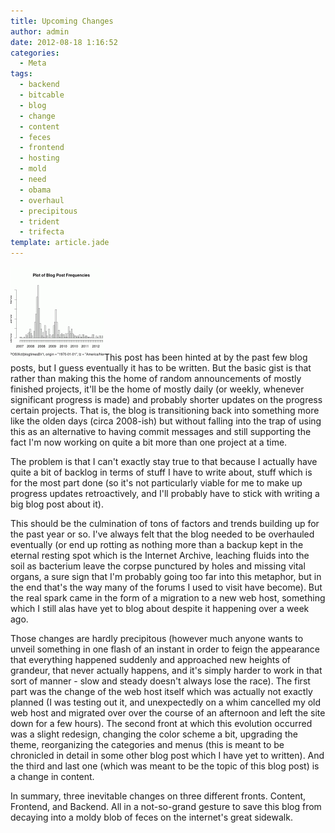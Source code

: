 ```yaml
---
title: Upcoming Changes
author: admin
date: 2012-08-18 1:16:52
categories:
  - Meta
tags: 
  - backend
  - bitcable
  - blog
  - change
  - content
  - feces
  - frontend
  - hosting
  - mold
  - need
  - obama
  - overhaul
  - precipitous
  - trident
  - trifecta
template: article.jade
---
```


[![](blog-post-frequency-150x150.png "blog-post-frequency")](blog-post-frequency.png)This post has been hinted at by the past few blog posts, but I guess eventually it has to be written. But the basic gist is that rather than making this the home of random announcements of mostly finished projects, it'll be the home of mostly daily (or weekly, whenever significant progress is made) and probably shorter updates on the progress certain projects. That is, the blog is transitioning back into something more like the olden days (circa 2008-ish) but without falling into the trap of using this as an alternative to having commit messages and still supporting the fact I'm now working on quite a bit more than one project at a time.

The problem is that I can't exactly stay true to that because I actually have quite a bit of backlog in terms of stuff I have to write about, stuff which is for the most part done (so it's not particularly viable for me to make up progress updates retroactively, and I'll probably have to stick with writing a big blog post about it).

This should be the culmination of tons of factors and trends building up for the past year or so. I've always felt that the blog needed to be overhauled eventually (or end up rotting as nothing more than a backup kept in the eternal resting spot which is the Internet Archive, leaching fluids into the soil as bacterium leave the corpse punctured by holes and missing vital organs, a sure sign that I'm probably going too far into this metaphor, but in the end that's the way many of the forums I used to visit have become). But the real spark came in the form of a migration to a new web host, something which I still alas have yet to blog about despite it happening over a week ago.

Those changes are hardly precipitous (however much anyone wants to unveil something in one flash of an instant in order to feign the appearance that everything happened suddenly and approached new heights of grandeur, that never actually happens, and it's simply harder to work in that sort of manner - slow and steady doesn't always lose the race). The first part was the change of the web host itself which was actually not exactly planned (I was testing out it, and unexpectedly on a whim cancelled my old web host and migrated over over the course of an afternoon and left the site down for a few hours). The second front at which this evolution occurred was a slight redesign, changing the color scheme a bit, upgrading the theme, reorganizing the categories and menus (this is meant to be chronicled in detail in some other blog post which I have yet to written). And the third and last one (which was meant to be the topic of this blog post) is a change in content.

In summary, three inevitable changes on three different fronts. Content, Frontend, and Backend. All in a not-so-grand gesture to save this blog from decaying into a moldy blob of feces on the internet's great sidewalk.
